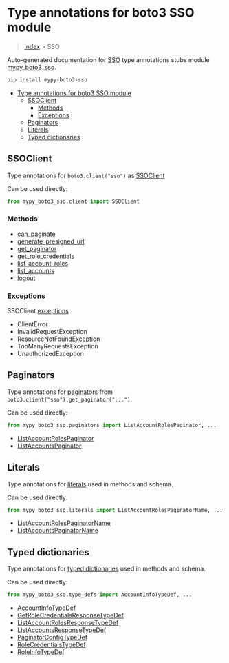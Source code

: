# Type annotations for boto3 SSO module

> [Index](..) > SSO

Auto-generated documentation for
[SSO](https://boto3.amazonaws.com/v1/documentation/api/1.17.76/reference/services/sso.html#SSO)
type annotations stubs module
[mypy_boto3_sso](https://pypi.org/project/mypy-boto3-sso/).

```bash
pip install mypy-boto3-sso
```

- [Type annotations for boto3 SSO module](#type-annotations-for-boto3-sso-module)
  - [SSOClient](#ssoclient)
    - [Methods](#methods)
    - [Exceptions](#exceptions)
  - [Paginators](#paginators)
  - [Literals](#literals)
  - [Typed dictionaries](#typed-dictionaries)

## SSOClient

Type annotations for `boto3.client("sso")` as [SSOClient](./client.md)

Can be used directly:

```python
from mypy_boto3_sso.client import SSOClient
```

### Methods

- [can_paginate](./client.md#can_paginate)
- [generate_presigned_url](./client.md#generate_presigned_url)
- [get_paginator](./client.md#get_paginator)
- [get_role_credentials](./client.md#get_role_credentials)
- [list_account_roles](./client.md#list_account_roles)
- [list_accounts](./client.md#list_accounts)
- [logout](./client.md#logout)

### Exceptions

SSOClient [exceptions](./client.md#exceptions)

- ClientError
- InvalidRequestException
- ResourceNotFoundException
- TooManyRequestsException
- UnauthorizedException

## Paginators

Type annotations for [paginators](./paginators.md) from
`boto3.client("sso").get_paginator("...")`.

Can be used directly:

```python
from mypy_boto3_sso.paginators import ListAccountRolesPaginator, ...
```

- [ListAccountRolesPaginator](./paginators.md#listaccountrolespaginator)
- [ListAccountsPaginator](./paginators.md#listaccountspaginator)

## Literals

Type annotations for [literals](./literals.md) used in methods and schema.

Can be used directly:

```python
from mypy_boto3_sso.literals import ListAccountRolesPaginatorName, ...
```

- [ListAccountRolesPaginatorName](./literals.md#listaccountrolespaginatorname)
- [ListAccountsPaginatorName](./literals.md#listaccountspaginatorname)

## Typed dictionaries

Type annotations for [typed dictionaries](./type_defs.md) used in methods and
schema.

Can be used directly:

```python
from mypy_boto3_sso.type_defs import AccountInfoTypeDef, ...
```

- [AccountInfoTypeDef](./type_defs.md#accountinfotypedef)
- [GetRoleCredentialsResponseTypeDef](./type_defs.md#getrolecredentialsresponsetypedef)
- [ListAccountRolesResponseTypeDef](./type_defs.md#listaccountrolesresponsetypedef)
- [ListAccountsResponseTypeDef](./type_defs.md#listaccountsresponsetypedef)
- [PaginatorConfigTypeDef](./type_defs.md#paginatorconfigtypedef)
- [RoleCredentialsTypeDef](./type_defs.md#rolecredentialstypedef)
- [RoleInfoTypeDef](./type_defs.md#roleinfotypedef)
